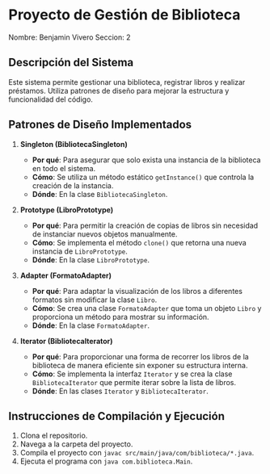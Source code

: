 # Proyecto de Gestión de Biblioteca
Nombre: Benjamin Vivero
Seccion: 2
## Descripción del Sistema
Este sistema permite gestionar una biblioteca, registrar libros y realizar préstamos. Utiliza patrones de diseño para mejorar la estructura y funcionalidad del código.

## Patrones de Diseño Implementados

1. **Singleton (BibliotecaSingleton)**
   - **Por qué**: Para asegurar que solo exista una instancia de la biblioteca en todo el sistema.
   - **Cómo**: Se utiliza un método estático `getInstance()` que controla la creación de la instancia.
   - **Dónde**: En la clase `BibliotecaSingleton`.

2. **Prototype (LibroPrototype)**
   - **Por qué**: Para permitir la creación de copias de libros sin necesidad de instanciar nuevos objetos manualmente.
   - **Cómo**: Se implementa el método `clone()` que retorna una nueva instancia de `LibroPrototype`.
   - **Dónde**: En la clase `LibroPrototype`.

3. **Adapter (FormatoAdapter)**
   - **Por qué**: Para adaptar la visualización de los libros a diferentes formatos sin modificar la clase `Libro`.
   - **Cómo**: Se crea una clase `FormatoAdapter` que toma un objeto `Libro` y proporciona un método para mostrar su información.
   - **Dónde**: En la clase `FormatoAdapter`.

4. **Iterator (BibliotecaIterator)**
   - **Por qué**: Para proporcionar una forma de recorrer los libros de la biblioteca de manera eficiente sin exponer su estructura interna.
   - **Cómo**: Se implementa la interfaz `Iterator` y se crea la clase `BibliotecaIterator` que permite iterar sobre la lista de libros.
   - **Dónde**: En las clases `Iterator` y `BibliotecaIterator`.

## Instrucciones de Compilación y Ejecución
1. Clona el repositorio.
2. Navega a la carpeta del proyecto.
3. Compila el proyecto con `javac src/main/java/com/biblioteca/*.java`.
4. Ejecuta el programa con `java com.biblioteca.Main`.

